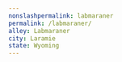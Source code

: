```yaml
---
﻿nonslashpermalink: labmaraner
permalink: /labmaraner/
alley: Labmaraner
city: Laramie
state: Wyoming
---
```

